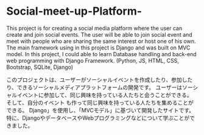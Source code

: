 # Social-meet-up-Platform-

This project is for creating a social media platform where the user can create and join social events. 
The user will be able to join social event and meet with people who are sharing the same interest or host one of his own. 
The main framework using in this project is Django and was built on MVC model. 
In this project, I could  able to learn Database handling and back-end web programming with Django Framework.
(Python, JS, HTML, CSS, Bootstrap, SQLite, Django)

このプロジェクトは、ユーザーがソーシャルイベントを作成したり、参加したり、できるソーシャルメディアプラットフォームの開発です。 
ユーザーはソーシャルイベントに参加して、同じ興味を持っている人たちと会うことができる。
そして、自分のイベント も作って同じ興味を持っている人たちを集めることができる。
Django」を使用し、「MVCモデル」に基づいて開発したサイトです。
特に、DjangoやデータベースやWebプログラミングなどについて学ぶことができました。

